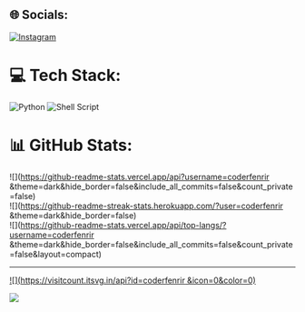 
## 🌐 Socials:
[![Instagram](https://img.shields.io/badge/Instagram-%23E4405F.svg?logo=Instagram&logoColor=white)](https://instagram.com/coderfenrir ) 

# 💻 Tech Stack:
![Python](https://img.shields.io/badge/python-3670A0?style=for-the-badge&logo=python&logoColor=ffdd54) ![Shell Script](https://img.shields.io/badge/shell_script-%23121011.svg?style=for-the-badge&logo=gnu-bash&logoColor=white)
# 📊 GitHub Stats:
![](https://github-readme-stats.vercel.app/api?username=coderfenrir &theme=dark&hide_border=false&include_all_commits=false&count_private=false)<br/>
![](https://github-readme-streak-stats.herokuapp.com/?user=coderfenrir &theme=dark&hide_border=false)<br/>
![](https://github-readme-stats.vercel.app/api/top-langs/?username=coderfenrir &theme=dark&hide_border=false&include_all_commits=false&count_private=false&layout=compact)

---
[![](https://visitcount.itsvg.in/api?id=coderfenrir &icon=0&color=0)](https://visitcount.itsvg.in)

<!-- Proudly created with GPRM ( https://gprm.itsvg.in ) -->

[![](https://visitcount.itsvg.in/api?id=coderfenrir&label=Profile%20Views&color=12&icon=2&pretty=true)](https://visitcount.itsvg.in)
